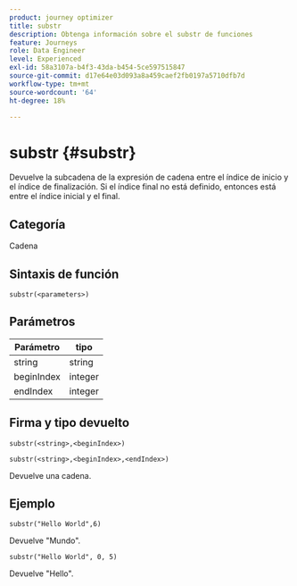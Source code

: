 ```yaml
---
product: journey optimizer
title: substr
description: Obtenga información sobre el substr de funciones
feature: Journeys
role: Data Engineer
level: Experienced
exl-id: 58a3107a-b4f3-43da-b454-5ce597515847
source-git-commit: d17e64e03d093a8a459caef2fb0197a5710dfb7d
workflow-type: tm+mt
source-wordcount: '64'
ht-degree: 18%

---
```


# substr {#substr}

Devuelve la subcadena de la expresión de cadena entre el índice de inicio y el índice de finalización. Si el índice final no está definido, entonces está entre el índice inicial y el final.

## Categoría

Cadena

## Sintaxis de función

`substr(<parameters>)`

## Parámetros

| Parámetro | tipo |
|-------------|----------|
| string | string |
| beginIndex | integer |
| endIndex | integer |

## Firma y tipo devuelto

`substr(<string>,<beginIndex>)`

`substr(<string>,<beginIndex>,<endIndex>)`

Devuelve una cadena.

## Ejemplo

`substr("Hello World",6)`

Devuelve &quot;Mundo&quot;.

`substr("Hello World", 0, 5)`

Devuelve &quot;Hello&quot;.
